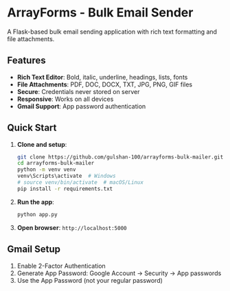 # ArrayForms - Bulk Email Sender

A Flask-based bulk email sending application with rich text formatting and file attachments.

## Features

- **Rich Text Editor**: Bold, italic, underline, headings, lists, fonts
- **File Attachments**: PDF, DOC, DOCX, TXT, JPG, PNG, GIF files
- **Secure**: Credentials never stored on server
- **Responsive**: Works on all devices
- **Gmail Support**: App password authentication

## Quick Start

1. **Clone and setup**:
   ```bash
   git clone https://github.com/gulshan-100/arrayforms-bulk-mailer.git
   cd arrayforms-bulk-mailer
   python -m venv venv
   venv\Scripts\activate  # Windows
   # source venv/bin/activate  # macOS/Linux
   pip install -r requirements.txt
   ```

2. **Run the app**:
   ```bash
   python app.py
   ```

3. **Open browser**: `http://localhost:5000`

## Gmail Setup

1. Enable 2-Factor Authentication
2. Generate App Password: Google Account → Security → App passwords
3. Use the App Password (not your regular password)


